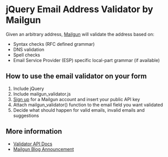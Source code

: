 # jQuery Email Address Validator by Mailgun

Given an arbitrary address, [Mailgun](http://www.mailgun.com) will validate the address based on:
* Syntax checks (RFC defined grammar)
* DNS validation
* Spell checks
* Email Service Provider (ESP) specific local-part grammar (if available)

## How to use the email validator on your form

1. Include jQuery
2. Include mailgun_validator.js
3. [Sign up](https://mailgun.com/signup) for a Mailgun account and insert your public API key
4. Attach mailgun_validator() function to the email field you want validated
5. Decide what should happen for valid emails, invalid emails and suggestions

## More information

* [Validator API Docs](http://documentation.mailgun.com/api-email-validation.html)
* [Mailgun Blog Announcement](http://blog.mailgun.com/post/free-email-validation-api-for-web-forms/)
